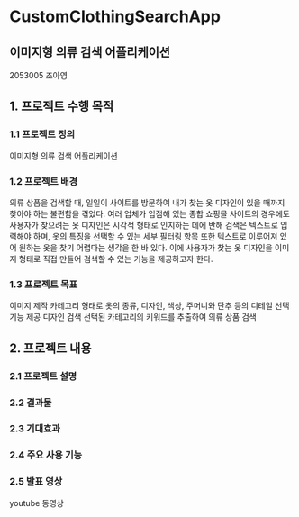 # CustomClothingSearchApp
## 이미지형 의류 검색 어플리케이션
2053005 조아영

## 1. 프로젝트 수행 목적
### 1.1 프로젝트 정의
   이미지형 의류 검색 어플리케이션
### 1.2 프로젝트 배경
의류 상품을 검색할 때, 일일이 사이트를 방문하여 내가 찾는 옷 디자인이 있을 때까지 찾아야 하는 불편함을 겪었다.
여러 업체가 입점해 있는 종합 쇼핑몰 사이트의 경우에도 사용자가 찾으려는 옷 디자인은 시각적 형태로 인지하는 데에 반해 검색은 텍스트로 입력해야 하며,
옷의 특징을 선택할 수 있는 세부 필터링 항목 또한 텍스트로 이루어져 있어 원하는 옷을 찾기 어렵다는 생각을 한 바 있다.
이에 사용자가 찾는 옷 디자인을 이미지 형태로 직접 만들어 검색할 수 있는 기능을 제공하고자 한다.
### 1.3 프로젝트 목표
   이미지 제작
   카테고리 형태로 옷의 종류, 디자인, 색상, 주머니와 단추 등의 디테일 선택 기능 제공
   디자인 검색
   선택된 카테고리의 키워드를 추출하여 의류 상품 검색
## 2. 프로젝트 내용
### 2.1 프로젝트 설명
### 2.2 결과물
### 2.3 기대효과
### 2.4 주요 사용 기능
### 2.5 발표 영상
youtube 동영상

